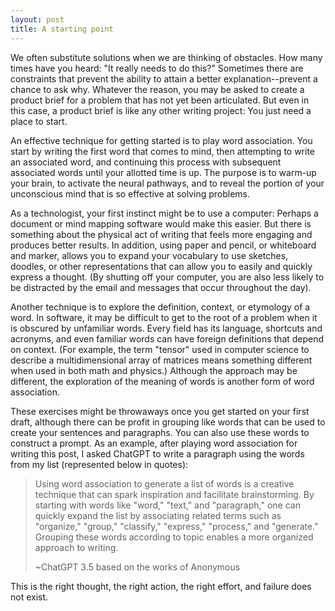 ```yaml
---
layout: post
title: A starting point
---
```


We often substitute solutions when we are thinking of obstacles.  How many times have you heard:  "It really needs to do this?"  Sometimes there are constraints that prevent the ability to attain a better explanation--prevent a chance to ask why.  Whatever the reason, you may be asked to create a product brief for a problem that has not yet been articulated.  But even in this case, a product brief is like any other writing project: You just need a place to start.

An effective technique for getting started is to play word association.  You start by writing the first word that comes to mind, then attempting to write an associated word, and continuing this process with subsequent associated words until your allotted time is up.  The purpose is to warm-up your brain, to activate the neural pathways, and to reveal the portion of your unconscious mind that is so effective at solving problems. 

As a technologist, your first instinct might be to use a computer:  Perhaps a document or mind mapping software would make this easier.  But there is something about the physical act of writing that feels more engaging and produces better results.  In addition, using paper and pencil, or whiteboard and marker, allows you to expand your vocabulary to use sketches, doodles, or other representations that can allow you to easily and quickly express a thought.  (By shutting off your computer, you are also less likely to be distracted by the email and messages that occur throughout the day).

Another technique is to explore the definition, context, or etymology of a word.  In software, it may be difficult to get to the root of a problem when it is obscured by unfamiliar words.  Every field has its language, shortcuts and acronyms, and even familiar words can have foreign definitions that depend on context.  (For example, the term "tensor" used in computer science to describe a multidimensional array of matrices means something different when used in both math and physics.)  Although the approach may be different, the exploration of the meaning of words is another form of word association.

These exercises might be throwaways once you get started on your first draft, although there can be profit in grouping like words that can be used to create your sentences and paragraphs.  You can also use these words to construct a prompt.  As an example, after playing word association for writing this post, I asked ChatGPT to write a paragraph using the words from my list (represented below in quotes):

> Using word association to generate a list of words is a creative technique that can spark inspiration and facilitate brainstorming. By starting with words like "word," "text," and "paragraph," one can quickly expand the list by associating related terms such as "organize," "group," "classify," "express," "process," and "generate."  Grouping these words according to topic enables a more organized approach to writing.
>	
> ~ChatGPT 3.5 based on the works of Anonymous

This is the right thought, the right action, the right effort, and failure does not exist.
